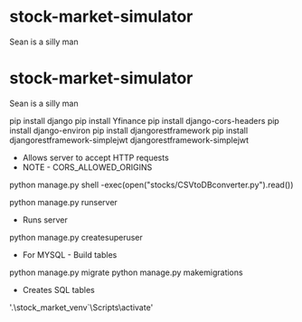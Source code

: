# stock-market-simulator

Sean is a silly man


# stock-market-simulator

Sean is a silly man

pip install django
pip install Yfinance
pip install django-cors-headers
pip install django-environ
pip install djangorestframework
pip install djangorestframework-simplejwt
djangorestframework-simplejwt


- Allows server to accept HTTP requests
- NOTE - CORS_ALLOWED_ORIGINS

python manage.py shell
-exec(open("stocks/CSVtoDBconverter.py").read()) 


python manage.py runserver

- Runs server

python manage.py createsuperuser

- For MYSQL - Build tables

python manage.py migrate
python manage.py makemigrations


- Creates SQL tables

'.\stock_market_venv`\Scripts\activate'

